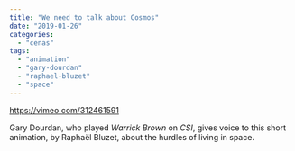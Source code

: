 ```yaml
---
title: "We need to talk about Cosmos"
date: "2019-01-26"
categories: 
  - "cenas"
tags: 
  - "animation"
  - "gary-dourdan"
  - "raphael-bluzet"
  - "space"
---
```


https://vimeo.com/312461591

Gary Dourdan, who played _Warrick Brown_ on _CSI_, gives voice to this short animation, by Raphaël Bluzet, about the hurdles of living in space.
